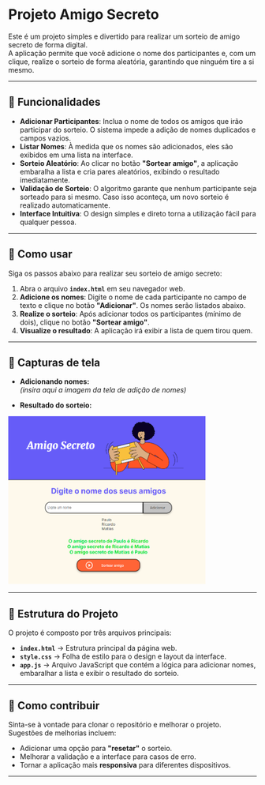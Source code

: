 # Projeto Amigo Secreto

Este é um projeto simples e divertido para realizar um sorteio de amigo secreto de forma digital.  
A aplicação permite que você adicione o nome dos participantes e, com um clique, realize o sorteio de forma aleatória, garantindo que ninguém tire a si mesmo.

---

## 🎯 Funcionalidades
- **Adicionar Participantes**: Inclua o nome de todos os amigos que irão participar do sorteio. O sistema impede a adição de nomes duplicados e campos vazios.  
- **Listar Nomes**: À medida que os nomes são adicionados, eles são exibidos em uma lista na interface.  
- **Sorteio Aleatório**: Ao clicar no botão **"Sortear amigo"**, a aplicação embaralha a lista e cria pares aleatórios, exibindo o resultado imediatamente.  
- **Validação de Sorteio**: O algoritmo garante que nenhum participante seja sorteado para si mesmo. Caso isso aconteça, um novo sorteio é realizado automaticamente.  
- **Interface Intuitiva**: O design simples e direto torna a utilização fácil para qualquer pessoa.  

---

## 🚀 Como usar
Siga os passos abaixo para realizar seu sorteio de amigo secreto:

1. Abra o arquivo **`index.html`** em seu navegador web.  
2. **Adicione os nomes**: Digite o nome de cada participante no campo de texto e clique no botão **"Adicionar"**. Os nomes serão listados abaixo.  
3. **Realize o sorteio**: Após adicionar todos os participantes (mínimo de dois), clique no botão **"Sortear amigo"**.  
4. **Visualize o resultado**: A aplicação irá exibir a lista de quem tirou quem.  

---

## 📸 Capturas de tela
- **Adicionando nomes:**  
*(insira aqui a imagem da tela de adição de nomes)*  

- **Resultado do sorteio:**  
<img src="./assets/t1.png" alt="Tela inicial do sorteio" width="400"> 

---

## 📂 Estrutura do Projeto
O projeto é composto por três arquivos principais:

- **`index.html`** → Estrutura principal da página web.  
- **`style.css`** → Folha de estilo para o design e layout da interface.  
- **`app.js`** → Arquivo JavaScript que contém a lógica para adicionar nomes, embaralhar a lista e exibir o resultado do sorteio.  

---

## 🤝 Como contribuir
Sinta-se à vontade para clonar o repositório e melhorar o projeto.  
Sugestões de melhorias incluem:

- Adicionar uma opção para **"resetar"** o sorteio.  
- Melhorar a validação e a interface para casos de erro.  
- Tornar a aplicação mais **responsiva** para diferentes dispositivos.  

---
